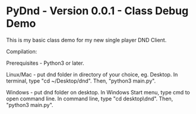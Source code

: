 <h1>PyDnd - Version 0.0.1 - Class Debug Demo</h1>

This is my basic class demo for my new single player DND Client. 

Compilation:

Prerequisites - Python3 or later.

Linux/Mac - put dnd folder in directory of your choice, eg. Desktop. 
In terminal, type "cd ~/Desktop/dnd". 
Then, "python3 main.py".

Windows - put dnd folder on desktop.
In Windows Start menu, type cmd to open command line.
In command line, type "cd desktop\dnd".
Then, "python3 main.py".
